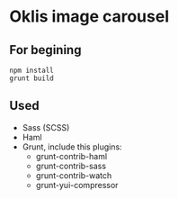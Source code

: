 Oklis image carousel
====================

## For begining ##
```
npm install
grunt build
```

## Used ##
- Sass (SCSS)
- Haml
- Grunt, include this plugins:
  - grunt-contrib-haml
  - grunt-contrib-sass
  - grunt-contrib-watch
  - grunt-yui-compressor